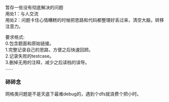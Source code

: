 暂存一些没有彻底解决的问题  
用处1：与人交流  
用处2：问题卡住心情糟糕的时候把思路和代码都整理好丢过来，清空大脑，转移注意力。

要求格式:  
0.包含题面和原始链接。  
1.完整记录自己的思路，方便之后快速回顾。    
2.记录失败的testcase。  
3.删掉无用的注释，减少之后读档的误导。  
......

### 碎碎念
网格类问题是不是天底下最难debug的，遇到个dfs就浪费个把小时。

